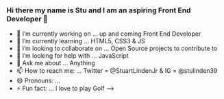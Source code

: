 ### Hi there my name is Stu and I am an aspiring Front End Developer 👋

- 🔭 I’m currently working on ... up and coming Front End Developer 
- 🌱 I’m currently learning ... HTML5, CSS3 & JS
- 👯 I’m looking to collaborate on ... Open Source projects to contribute to
- 🤔 I’m looking for help with ... JavaScript
- 💬 Ask me about ... Anything
- 📫 How to reach me: ... Twitter = @StuartLindenJr & IG = @stulinden39
- 😄 Pronouns: ...
- ⚡ Fun fact: ... I love to play Golf
-->
